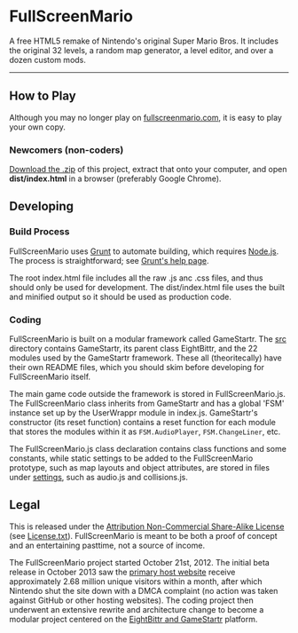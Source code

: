 FullScreenMario
===============

A free HTML5 remake of Nintendo's original Super Mario Bros. It includes the original 32 levels, a random map generator, a level editor, and over a dozen custom mods.

------------------------------------------------------------------------------------

## How to Play

Although you may no longer play on [fullscreenmario.com](http://www.fullscreenmario.com), it is easy to play your own copy.

### Newcomers (non-coders)

[Download the .zip](https://github.com/Diogenesthecynic/FullScreenMario-JSON/archive/master.zip) of this project, extract that onto your computer, and open **dist/index.html** in a browser (preferably Google Chrome).

## Developing

### Build Process

FullScreenMario uses [Grunt](http://gruntjs.com/) to automate building, which requires [Node.js](http://node.js.org). The process is straightforward; see [Grunt's help page](http://gruntjs.com/getting-started).

The root index.html file includes all the raw .js anc .css files, and thus should only be used for development. The dist/index.html file uses the built and minified output so it should be used as production code.

### Coding

FullScreenMario is built on a modular framework called GameStartr. The [src](src/) directory contains GameStartr, its parent class EightBittr, and the 22 modules used by the GameStartr framework. These all (theoritecally) have their own README files, which you should skim before developing for FullScreenMario itself.

The main game code outside the framework is stored in FullScreenMario.js. The FullScreenMario class inherits from GameStartr and has a global 'FSM' instance set up by the UserWrappr module in index.js. GameStartr's constructor (its reset function) contains a reset function for each module that stores the modules within it as `FSM.AudioPlayer`, `FSM.ChangeLiner`, etc. 

The FullScreenMario.js class declaration contains class functions and some constants, while static settings to be added to the FullScreenMario prototype, such as map layouts and object attributes, are stored in files under [settings](settings), such as audio.js and collisions.js.


## Legal

This is released under the [Attribution Non-Commercial Share-Alike License](http://creativecommons.org/licenses/by-nc-sa/3.0/) (see [License.txt](License.txt)). FullScreenMario is meant to be both a proof of concept and an entertaining pasttime, not a source of income. 

The FullScreenMario project started October 21st, 2012. The initial beta release in October 2013 saw the [primary host website](http://www.fullscreenmario.com) receive approximately 2.68 million unique visitors within a month, after which Nintendo shut the site down with a DMCA complaint (no action was taken against GitHub or other hosting websites). The coding project then underwent an extensive rewrite and architecture change to become a modular project centered on the [EightBittr and GameStartr](src/) platform.

